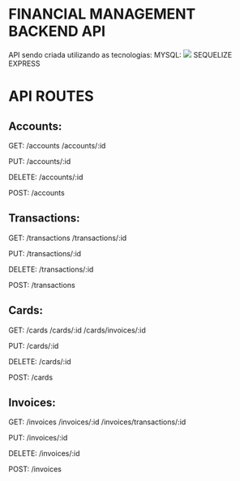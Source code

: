 # FINANCIAL MANAGEMENT BACKEND API

  API sendo criada utilizando as tecnologias:
    MYSQL: <img src="https://banner2.cleanpng.com/20180614/bgj/aa7ffc9id.webp">
    SEQUELIZE
    EXPRESS

# API ROUTES

## Accounts:
  GET: /accounts
      /accounts/:id

  PUT: /accounts/:id

  DELETE: /accounts/:id

  POST: /accounts

## Transactions:
  GET: /transactions
       /transactions/:id

PUT: /transactions/:id

DELETE: /transactions/:id

POST: /transactions

## Cards:
  GET: /cards
       /cards/:id
       /cards/invoices/:id

PUT: /cards/:id

DELETE: /cards/:id

POST: /cards

## Invoices:
  GET: /invoices
       /invoices/:id
       /invoices/transactions/:id

PUT: /invoices/:id

DELETE: /invoices/:id

POST: /invoices
